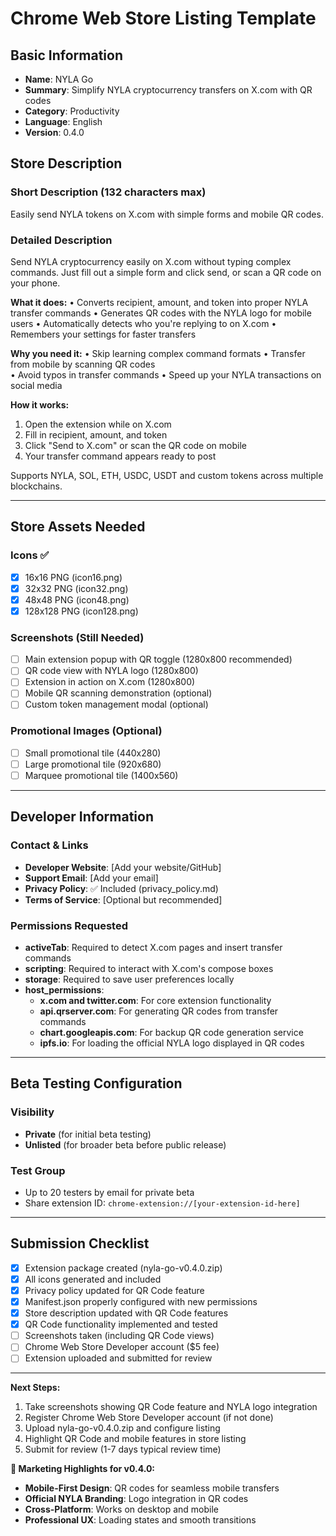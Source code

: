 # Chrome Web Store Listing Template

## Basic Information
- **Name**: NYLA Go
- **Summary**: Simplify NYLA cryptocurrency transfers on X.com with QR codes
- **Category**: Productivity
- **Language**: English
- **Version**: 0.4.0

## Store Description

### Short Description (132 characters max)
Easily send NYLA tokens on X.com with simple forms and mobile QR codes.

### Detailed Description
Send NYLA cryptocurrency easily on X.com without typing complex commands. Just fill out a simple form and click send, or scan a QR code on your phone.

**What it does:**
• Converts recipient, amount, and token into proper NYLA transfer commands
• Generates QR codes with the NYLA logo for mobile users
• Automatically detects who you're replying to on X.com
• Remembers your settings for faster transfers

**Why you need it:**
• Skip learning complex command formats
• Transfer from mobile by scanning QR codes  
• Avoid typos in transfer commands
• Speed up your NYLA transactions on social media

**How it works:**
1. Open the extension while on X.com
2. Fill in recipient, amount, and token
3. Click "Send to X.com" or scan the QR code on mobile
4. Your transfer command appears ready to post

Supports NYLA, SOL, ETH, USDC, USDT and custom tokens across multiple blockchains.

---

## Store Assets Needed

### Icons ✅
- [x] 16x16 PNG (icon16.png)
- [x] 32x32 PNG (icon32.png) 
- [x] 48x48 PNG (icon48.png)
- [x] 128x128 PNG (icon128.png)

### Screenshots (Still Needed)
- [ ] Main extension popup with QR toggle (1280x800 recommended)
- [ ] QR code view with NYLA logo (1280x800)
- [ ] Extension in action on X.com (1280x800)
- [ ] Mobile QR scanning demonstration (optional)
- [ ] Custom token management modal (optional)

### Promotional Images (Optional)
- [ ] Small promotional tile (440x280)
- [ ] Large promotional tile (920x680)
- [ ] Marquee promotional tile (1400x560)

---

## Developer Information

### Contact & Links
- **Developer Website**: [Add your website/GitHub]
- **Support Email**: [Add your email]
- **Privacy Policy**: ✅ Included (privacy_policy.md)
- **Terms of Service**: [Optional but recommended]

### Permissions Requested
- **activeTab**: Required to detect X.com pages and insert transfer commands
- **scripting**: Required to interact with X.com's compose boxes  
- **storage**: Required to save user preferences locally
- **host_permissions**: 
  - **x.com and twitter.com**: For core extension functionality
  - **api.qrserver.com**: For generating QR codes from transfer commands
  - **chart.googleapis.com**: For backup QR code generation service
  - **ipfs.io**: For loading the official NYLA logo displayed in QR codes

---

## Beta Testing Configuration

### Visibility
- **Private** (for initial beta testing)
- **Unlisted** (for broader beta before public release)

### Test Group
- Up to 20 testers by email for private beta
- Share extension ID: `chrome-extension://[your-extension-id-here]`

---

## Submission Checklist

- [x] Extension package created (nyla-go-v0.4.0.zip)
- [x] All icons generated and included
- [x] Privacy policy updated for QR Code feature
- [x] Manifest.json properly configured with new permissions
- [x] Store description updated with QR Code features
- [x] QR Code functionality implemented and tested
- [ ] Screenshots taken (including QR Code views)
- [ ] Chrome Web Store Developer account ($5 fee)
- [ ] Extension uploaded and submitted for review

---

**Next Steps:**
1. Take screenshots showing QR Code feature and NYLA logo integration
2. Register Chrome Web Store Developer account (if not done)
3. Upload nyla-go-v0.4.0.zip and configure listing
4. Highlight QR Code and mobile features in store listing
5. Submit for review (1-7 days typical review time)

**🎯 Marketing Highlights for v0.4.0:**
- **Mobile-First Design**: QR codes for seamless mobile transfers
- **Official NYLA Branding**: Logo integration in QR codes
- **Cross-Platform**: Works on desktop and mobile
- **Professional UX**: Loading states and smooth transitions
